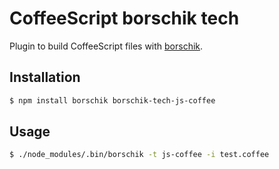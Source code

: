 # CoffeeScript borschik tech

Plugin to build CoffeeScript files with [borschik](https://github.com/bem/borschik).

## Installation
```sh
$ npm install borschik borschik-tech-js-coffee
```
## Usage
```sh
$ ./node_modules/.bin/borschik -t js-coffee -i test.coffee
```


